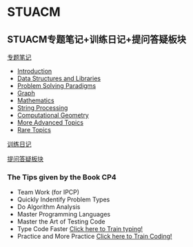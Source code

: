 # STUACM
STUACM专题笔记+训练日记+提问答疑板块
---

[专题笔记](#专题笔记)
- [Introduction](https://github.com/TaoistPriestC/STUACM/blob/main/UVA/Introduction.md)
- [Data Structures and Libraries](#DataStructuresAndLibraries)
- [Problem Solving Paradigms](#ProblemSolvingParadigms)
- [Graph](#Graph)
- [Mathematics](#Mathematics)
- [String Processing](#StringProcessing)
- [Computational Geometry](#ComputationalGeometry)
- [More Advanced Topics](#MoreAdvancedTopics)
- [Rare Topics](#RareTopics)

[训练日记](#训练日记)

[提问答疑板块](https://github.com/TaoistPriestC/STUACM/issues)


### The Tips given by the Book CP4
- Team Work (for IPCP)
- Quickly Indentify Problem Types
- Do Algorithm Analysis
- Master Programming Languages
- Master the Art of Testing Code
- Type Code Faster [Click here to Train typing!](https://www.typingtest.com/)
- Practice and More Practice [Click here to Train Coding!](https://onlinejudge.org/)


